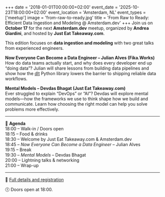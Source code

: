 +++
date = '2018-01-01T00:00:00+02:00'
event_date = '2025-10-23T18:00:00+02:00'
event_location = 'Amsterdam, NL'
event_types = ['meetup']
image = 'from-raw-to-ready.jpg'
title = 'From Raw to Ready: Efficient Data Ingestion and Modeling @ Amsterdam.dev'
+++
Join us on **October 17** for the next **Amsterdam.dev** meetup, organized by
**Andrea Giardini**, and hosted by **Just Eat Takeaway.com**.

This edition focuses on **data ingestion and modeling** with two great talks
from experienced engineers.

**Now Everyone Can Become a Data Engineer – Julian Alves (Fika.Works)**  
How do data teams actually start, and why does every developer end up “doing
data”? Julian will share lessons from building data pipelines and show how the
[dlt](https://dlthub.com) Python library lowers the barrier to shipping
reliable data workflows.

**Mental Models – Devdas Bhagat (Just Eat Takeaway.com)**  
Ever struggled to explain “DevOps” or “AI”? Devdas will explore mental
models—how the frameworks we use to think shape how we build and communicate.
Learn how choosing the right model can help you solve problems more
effectively.

---

📅 **Agenda**  
18:00 – Walk-in / Doors open  
18:15 – Food & drinks  
18:30 – Welcome by Just Eat Takeaway.com & Amsterdam.dev  
18:45 – *Now Everyone Can Become a Data Engineer* – Julian Alves  
19:15 – Break  
19:30 – *Mental Models* – Devdas Bhagat  
20:00 – Lightning talks & networking  
21:00 – Wrap-up  

---

📍 [Full details and registration](https://www.meetup.com/amsterdam-dev/events/)  

🕕 Doors open at 18:00.
